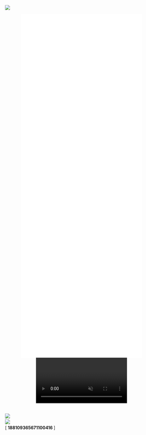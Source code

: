 <img align="center" src="https://i.imgur.com/Vrj7p8y.png">

<p align="center">
  <img align="center" src="/github-metrics.svg" alt="Metrics" width="400">
  <video muted="" loop="" autoplay="" controls=""><source src="https://files.catbox.moe/pzou5a.mp4" type="video/webm">Your browser does not support the video tag</video>
</p

<br><img src="https://i.imgur.com/YhAXs3d.png" width=""><br><img src="https://discord.c99.nl/widget/theme-2/188109365671100416.png" width=""><br><a target="_blank" rel="noopener noreferrer">[</a>
 <strong>188109365671100416 </strong><a target="_blank" rel="noopener noreferrer">]</a>
<br></p></center>